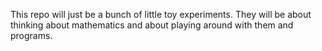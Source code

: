 This repo will just be a bunch of little toy experiments.  They will be about thinking about mathematics and about playing around with them and programs.